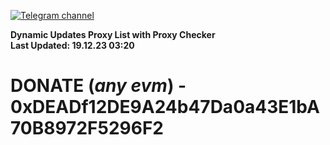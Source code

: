 [![Telegram channel](https://img.shields.io/endpoint?url=https://runkit.io/damiankrawczyk/telegram-badge/branches/master?url=https://t.me/n4z4v0d)](https://t.me/n4z4v0d) 

**Dynamic Updates Proxy List with Proxy Checker**  
**Last Updated: 19.12.23 03:20**

# DONATE (_any evm_) - 0xDEADf12DE9A24b47Da0a43E1bA70B8972F5296F2
